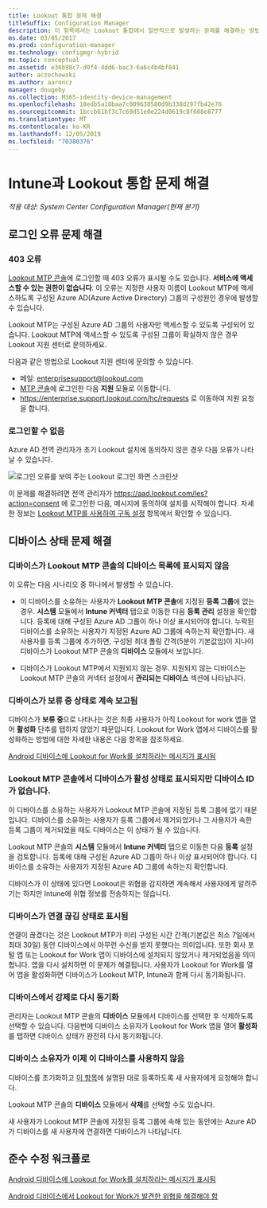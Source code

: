 ```yaml
---
title: Lookout 통합 문제 해결
titleSuffix: Configuration Manager
description: 이 항목에서는 Lookout 통합에서 일반적으로 발생하는 문제를 해결하는 방법을 설명합니다.
ms.date: 03/05/2017
ms.prod: configuration-manager
ms.technology: configmgr-hybrid
ms.topic: conceptual
ms.assetid: e36b98c7-d0f4-4dd6-bac3-6a6c4b4bf841
author: aczechowski
ms.author: aaroncz
manager: dougeby
ms.collection: M365-identity-device-management
ms.openlocfilehash: 18edb5a18baa7c009638580d9b338d297fb42e76
ms.sourcegitcommit: 1bccb61bf3c7c69d51e0e224d0619c8f608e8777
ms.translationtype: MT
ms.contentlocale: ko-KR
ms.lasthandoff: 12/05/2019
ms.locfileid: "70380376"
---
```

# <a name="troubleshoot-lookout-integration-with-intune"></a>Intune과 Lookout 통합 문제 해결

*적용 대상: System Center Configuration Manager(현재 분기)*

## <a name="troubleshoot-login-errors"></a>로그인 오류 문제 해결
### <a name="403-errors"></a>403 오류
[Lookout MTP 콘솔](https://aad.lookout.com)에 로그인할 때 403 오류가 표시될 수도 있습니다. **서비스에 액세스할 수 있는 권한이 없습니다**. 이 오류는 지정한 사용자 이름이 Lookout MTP에 액세스하도록 구성된 Azure AD(Azure Active Directory) 그룹의 구성원인 경우에 발생할 수 있습니다.

Lookout MTP는 구성된 Azure AD 그룹의 사용자만 액세스할 수 있도록 구성되어 있습니다. Lookout MTP에 액세스할 수 있도록 구성된 그룹이 확실하지 않은 경우 Lookout 지원 센터로 문의하세요.

다음과 같은 방법으로 Lookout 지원 센터에 문의할 수 있습니다.

* 메일: enterprisesupport@lookout.com
* [MTP 콘솔](https://aad.lookout.com)에 로그인한 다음 **지원** 모듈로 이동합니다.
* https://enterprise.support.lookout.com/hc/requests 로 이동하여 지원 요청을 합니다.

### <a name="unable-to-sign-in"></a>로그인할 수 없음
Azure AD 전역 관리자가 초기 Lookout 설치에 동의하지 않은 경우 다음 오류가 나타날 수 있습니다.

![로그인 오류를 보여 주는 Lookout 로그인 화면 스크린샷](media/lookout-consent-not-accepted-error.png)

이 문제를 해결하려면 전역 관리자가 https://aad.lookout.com/les?action=consent 에 로그인한 다음, 메시지에 동의하여 설치를 시작해야 합니다. 자세한 정보는 [Lookout MTP를 사용하여 구독 설정](set-up-your-subscription-with-lookout.md) 항목에서 확인할 수 있습니다.

## <a name="troubleshoot-device-status-issues"></a>디바이스 상태 문제 해결

### <a name="device-not-showing-up-in-the-lookout-mtp-console-device-list"></a>디바이스가 Lookout MTP 콘솔의 디바이스 목록에 표시되지 않음

이 오류는 다음 시나리오 중 하나에서 발생할 수 있습니다.
* 이 디바이스를 소유하는 사용자가 **Lookout MTP 콘솔**에 지정된 **등록 그룹**에 없는 경우.  **시스템** 모듈에서 **Intune 커넥터** 탭으로 이동한 다음 **등록 관리** 설정을 확인합니다.  등록에 대해 구성된 Azure AD 그룹이 하나 이상 표시되어야 합니다.  누락된 디바이스를 소유하는 사용자가 지정된 Azure AD 그룹에 속하는지 확인합니다.  새 사용자를 등록 그룹에 추가하면, 구성된 최대 폴링 간격(5분이 기본값임)이 지나야 디바이스가 Lookout MTP 콘솔의 **디바이스** 모듈에서 보입니다.

* 디바이스가 Lookout MTP에서 지원되지 않는 경우.  지원되지 않는 디바이스는 Lookout MTP 콘솔의 커넥터 설정에서 **관리되는 디바이스** 섹션에 나타납니다.

### <a name="device-continues-to-be-reported-as-pending"></a>디바이스가 **보류 중** 상태로 계속 보고됨

디바이스가 **보류 중**으로 나타나는 것은 최종 사용자가 아직 Lookout for work 앱을 열어 **활성화** 단추를 탭하지 않았기 때문입니다. Lookout for Work 앱에서 디바이스를 활성화하는 방법에 대한 자세한 내용은 다음 항목을 참조하세요.

[Android 디바이스에 Lookout for Work를 설치하라는 메시지가 표시됨](https://docs.microsoft.com/intune/enduser/you-are-prompted-to-install-lookout-for-work-android)

### <a name="in-the-lookout-mtp-console-a-device-is-showing-as-active-but-does-not-have-a-device-id"></a>Lookout MTP 콘솔에서 디바이스가 활성 상태로 표시되지만 디바이스 ID가 없습니다.
이 디바이스를 소유하는 사용자가 Lookout MTP 콘솔에 지정된 등록 그룹에 없기 때문입니다.   디바이스를 소유하는 사용자가 등록 그룹에서 제거되었거나 그 사용자가 속한 등록 그룹이 제거되었을 때도 디바이스는 이 상태가 될 수 있습니다.

Lookout MTP 콘솔의 **시스템** 모듈에서 **Intune 커넥터** 탭으로 이동한 다음 **등록** 설정을 검토합니다.  등록에 대해 구성된 Azure AD 그룹이 하나 이상 표시되어야 합니다.  디바이스를 소유하는 사용자가 지정된 Azure AD 그룹에 속하는지 확인합니다.

디바이스가 이 상태에 있다면 Lookout은 위협을 감지하면 계속해서 사용자에게 알려주기는 하지만 Intune에 위협 정보를 전송하지는 않습니다.

### <a name="device-shows-disconnected-state"></a>디바이스가 연결 끊김 상태로 표시됨

연결이 끊겼다는 것은 Lookout MTP가 미리 구성된 시간 간격(기본값은 최소 7일에서 최대 30일) 동안 디바이스에서 아무런 수신을 받지 못했다는 의미입니다. 또한 회사 포털 앱 또는 Lookout for Work 앱이 디바이스에 설치되지 않았거나 제거되었음을 의미합니다. 앱을 다시 설치하면 이 문제가 해결됩니다. 사용자가 Lookout for Work를 열어 앱을 활성화하면 디바이스가 Lookout MTP, Intune과 함께 다시 동기화됩니다.

### <a name="forcing-a-resync-on-the-device"></a>디바이스에서 강제로 다시 동기화
관리자는 Lookout MTP 콘솔의 **디바이스** 모듈에서 디바이스를 선택한 후 삭제하도록 선택할 수 있습니다.   다음번에 디바이스 소유자가 Lookout for Work 앱을 열어 **활성화**를 탭하면 디바이스 상태가 완전히 다시 동기화됩니다.

### <a name="the-owner-of-the-device-is-no-longer-using-this-device"></a>디바이스 소유자가 이제 이 디바이스를 사용하지 않음
디바이스를 초기화하고 [이 항목](https://docs.microsoft.com/sccm/mdm/deploy-use/wipe-lock-reset-devices#full-wipe)에 설명된 대로 등록하도록 새 사용자에게 요청해야 합니다.


Lookout MTP 콘솔의 **디바이스** 모듈에서 **삭제**를 선택할 수도 있습니다.

새 사용자가 Lookout MTP 콘솔에 지정된 등록 그룹에 속해 있는 동안에는 Azure AD가 디바이스를 새 사용자에 연결하면 디바이스가 나타납니다.

## <a name="compliance-remediation-workflows"></a>준수 수정 워크플로
[Android 디바이스에 Lookout for Work를 설치하라는 메시지가 표시됨]( https://docs.microsoft.com/intune/enduser/you-are-prompted-to-install-lookout-for-work-android)

[Android 디바이스에서 Lookout for Work가 발견한 위협을 해결해야 함](https://docs.microsoft.com/intune/enduser/you-need-to-resolve-a-threat-found-by-lookout-for-work-android)
